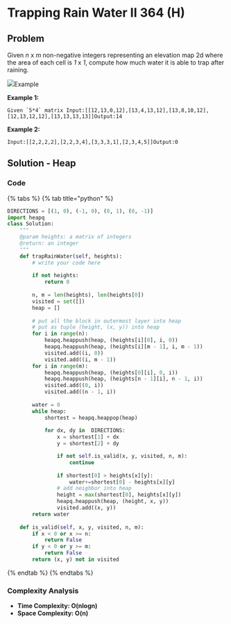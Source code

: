 # Trapping Rain Water II 364 \(H\)

## Problem

Given _n_ x _m_ non-negative integers representing an elevation map 2d where the area of each cell is _1_ x _1_, compute how much water it is able to trap after raining.

![](https://lintcode-media.oss-us-west-1.aliyuncs.com/problem/trapping-rain-water-ii.jpg)Example

**Example 1:**

```text
Given `5*4` matrix Input:[[12,13,0,12],[13,4,13,12],[13,8,10,12],[12,13,12,12],[13,13,13,13]]Output:14
```

**Example 2:**

```text
Input:[[2,2,2,2],[2,2,3,4],[3,3,3,1],[2,3,4,5]]Output:0
```

## Solution - Heap



### Code

{% tabs %}
{% tab title="python" %}
```python
DIRECTIONS = [(1, 0), (-1, 0), (0, 1), (0, -1)]
import heapq
class Solution:
    """
    @param heights: a matrix of integers
    @return: an integer
    """
    def trapRainWater(self, heights):
        # write your code here
        
        if not heights:
            return 0
        
        n, m = len(heights), len(heights[0])
        visited = set([])
        heap = []
        
        # put all the block in outermost layer into heap
        # put as tuple (height, (x, y)) into heap
        for i in range(n):
            heapq.heappush(heap, (heights[i][0], i, 0))
            heapq.heappush(heap, (heights[i][m - 1], i, m - 1))
            visited.add((i, 0))
            visited.add((i, m - 1))
        for i in range(m):
            heapq.heappush(heap, (heights[0][i], 0, i))
            heapq.heappush(heap, (heights[n - 1][i], n - 1, i))
            visited.add((0, i))
            visited.add((n - 1, i))
        
        water = 0
        while heap:
            shortest = heapq.heappop(heap)
            
            for dx, dy in  DIRECTIONS:
                x = shortest[1] + dx
                y = shortest[2] + dy

                if not self.is_valid(x, y, visited, n, m):
                    continue
                
                if shortest[0] > heights[x][y]:
                    water+=shortest[0] - heights[x][y]
                # add neighbor into heap
                height = max(shortest[0], heights[x][y])
                heapq.heappush(heap, (height, x, y))
                visited.add((x, y))
        return water
    
    def is_valid(self, x, y, visited, n, m):
        if x < 0 or x >= n:
            return False
        if y < 0 or y >= m:
            return False
        return (x, y) not in visited
```
{% endtab %}
{% endtabs %}

### Complexity Analysis

* **Time Complexity: O\(nlogn\)**
* **Space Complexity: O\(n\)**

